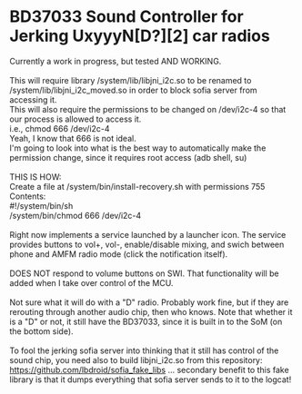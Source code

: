 # BD37033 Sound Controller for Jerking UxyyyN[D?][2] car radios

Currently a work in progress, but tested AND WORKING.<br>
<br>
This will require library /system/lib/libjni_i2c.so to be renamed to /system/lib/libjni_i2c_moved.so in order to block sofia server from accessing it.<br>
This will also require the permissions to be changed on /dev/i2c-4 so that our process is allowed to access it.<br>
i.e., chmod 666 /dev/i2c-4<br>
Yeah, I know that 666 is not ideal.<br>
I'm going to look into what is the best way to automatically make the permission change, since it requires root access (adb shell, su)<br>
<br>
THIS IS HOW:<br>
Create a file at /system/bin/install-recovery.sh with permissions 755<br>
Contents:<br>
#!/system/bin/sh<br>
/system/bin/chmod 666 /dev/i2c-4<br>
<br>
Right now implements a service launched by a launcher icon. The service provides buttons to vol+, vol-, enable/disable mixing, and swich between phone and AMFM radio mode (click the notification itself).<br>
<br>
DOES NOT respond to volume buttons on SWI. That functionality will be added when I take over control of the MCU.<br>
<br>
Not sure what it will do with a "D" radio. Probably work fine, but if they are rerouting through another audio chip, then who knows. Note that whether it is a "D" or not, it still have the BD37033, since it is built in to the SoM (on the bottom side).<br>
<br>
To fool the jerking sofia server into thinking that it still has control of the sound chip, you need also to build libjni_i2c.so from this repository: https://github.com/lbdroid/sofia_fake_libs ... secondary benefit to this fake library is that it dumps everything that sofia server sends to it to the logcat!
